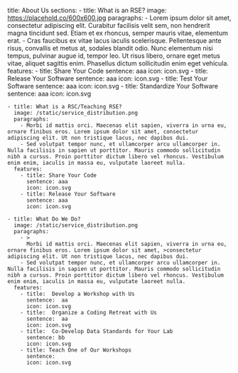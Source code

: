 title: About Us
sections:
    - title: What is an RSE?
      image: https://placehold.co/600x600.jpg
      paragraphs:
        - Lorem ipsum dolor sit amet, consectetur adipiscing elit. Curabitur facilisis velit sem, non hendrerit magna tincidunt sed. Etiam et ex rhoncus, semper mauris vitae, elementum erat.
        - Cras faucibus ex vitae lacus iaculis scelerisque. Pellentesque ante risus, convallis et metus at, sodales blandit odio. Nunc elementum nisi tempus, pulvinar augue id, tempor leo. Ut risus libero, ornare eget metus vitae, aliquet sagittis enim. Phasellus dictum sollicitudin enim eget vehicula.
      features:
        - title: Share Your Code
          sentence: aaa
          icon: icon.svg
        - title: Release Your Software
          sentence: aaa
          icon: icon.svg
        - title: Test Your Software
          sentence: aaa
          icon: icon.svg
        - title: Standardize Your Software
          sentence: aaa
          icon: icon.svg
          
      
    - title: What is a RSC/Teaching RSE?
      image: /static/service_distribution.png
      paragraphs: 
        - Morbi id mattis orci. Maecenas elit sapien, viverra in urna eu, ornare finibus eros. Lorem ipsum dolor sit amet, consectetur adipiscing elit. Ut non tristique lacus, nec dapibus dui.
        - Sed volutpat tempor nunc, et ullamcorper arcu ullamcorper in. Nulla facilisis in sapien ut porttitor. Mauris commodo sollicitudin nibh a cursus. Proin porttitor dictum libero vel rhoncus. Vestibulum enim enim, iaculis in massa eu, vulputate laoreet nulla.
      features: 
        - title: Share Your Code
          sentence: aaa
          icon: icon.svg
        - title: Release Your Software
          sentence: aaa
          icon: icon.svg

    - title: What Do We Do?
      image: /static/service_distribution.png
      paragraphs: 
        - >
          Morbi id mattis orci. Maecenas elit sapien, viverra in urna eu, ornare finibus eros. Lorem ipsum dolor sit amet, >consectetur adipiscing elit. Ut non tristique lacus, nec dapibus dui.
        - Sed volutpat tempor nunc, et ullamcorper arcu ullamcorper in. Nulla facilisis in sapien ut porttitor. Mauris commodo sollicitudin nibh a cursus. Proin porttitor dictum libero vel rhoncus. Vestibulum enim enim, iaculis in massa eu, vulputate laoreet nulla.
      features:
        - title:  Develop a Workshop with Us
          sentence:  aa
          icon: icon.svg
        - title:  Organize a Coding Retreat with Us
          sentence:  aa
          icon: icon.svg
        - title:  Co-Develop Data Standards for Your Lab
          sentence: bb
          icon: icon.svg
        - title: Teach One of Our Workshops
          sentence:
          icon: icon.svg